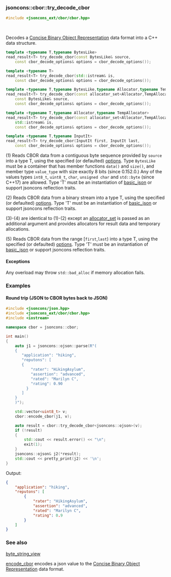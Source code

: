 ### jsoncons::cbor::try_decode_cbor

```cpp
#include <jsoncons_ext/cbor/cbor.hpp>
```

<br>

Decodes a [Concise Binary Object Representation](http://cbor.io/) data format into a C++ data structure.

```cpp
template <typename T,typename BytesLike>
read_result<T> try_decode_cbor(const BytesLike& source,
    const cbor_decode_options& options = cbor_decode_options());        (1) (since 1.4.0)

template <typename T>
read_result<T> try_decode_cbor(std::istream& is,
    const cbor_decode_options& options = cbor_decode_options());        (2) (since 1.4.0)

template <typename T,typename BytesLike,typename Allocator,typename TempAllocator>
read_result<T> try_decode_cbor(const allocator_set<Allocator,TempAllocator>& alloc_set,
    const BytesLike& source,
    const cbor_decode_options& options = cbor_decode_options());        (3) (since 1.4.0)

template <typename T,typename Allocator,typename TempAllocator>
read_result<T> try_decode_cbor(const allocator_set<Allocator,TempAllocator>& alloc_set,
    std::istream& is,
    const cbor_decode_options& options = cbor_decode_options());        (4) (since 1.4.0)

template <typename T,typename InputIt>
read_result<T> try_decode_cbor(InputIt first, InputIt last,
    const cbor_decode_options& options = cbor_decode_options());        (5) (since 1.4.0)
```

(1) Reads CBOR data from a contiguous byte sequence provided by `source` into a type T, using the specified (or defaulted) [options](cbor_options.md). 
Type `BytesLike` must be a container that has member functions `data()` and `size()`, 
and member type `value_type` with size exactly 8 bits (since 0.152.0.)
Any of the values types `int8_t`, `uint8_t`, `char`, `unsigned char` and `std::byte` (since C++17) are allowed.
Type 'T' must be an instantiation of [basic_json](../basic_json.md) or support jsoncons reflection traits.

(2) Reads CBOR data from a binary stream into a type T, using the specified (or defaulted) [options](cbor_options.md). 
Type 'T' must be an instantiation of [basic_json](../basic_json.md) or support jsoncons reflection traits.

(3)-(4) are identical to (1)-(2) except an [allocator_set](allocator_set.md) is passed as an additional argument and
provides allocators for result data and temporary allocations.

(5) Reads CBOR data from the range [`first`,`last`) into a type T, using the specified (or defaulted) [options](cbor_options.md). 
Type 'T' must be an instantiation of [basic_json](../basic_json.md) or support jsoncons reflection traits.

#### Exceptions

Any overload may throw `std::bad_alloc` if memory allocation fails.

### Examples

#### Round trip (JSON to CBOR bytes back to JSON)

```cpp
#include <jsoncons/json.hpp>
#include <jsoncons_ext/cbor/cbor.hpp>
#include <iostream>

namespace cbor = jsoncons::cbor;

int main()
{
    auto j1 = jsoncons::ojson::parse(R"(
    {
       "application": "hiking",
       "reputons": [
       {
           "rater": "HikingAsylum",
           "assertion": "advanced",
           "rated": "Marilyn C",
           "rating": 0.90
         }
       ]
    }
    )");

    std::vector<uint8_t> v;
    cbor::encode_cbor(j1, v);

    auto result = cbor::try_decode_cbor<jsoncons::ojson>(v);
    if (!result)
    {
        std::cout << result.error() << "\n";
        exit(1);
    }
    jsoncons::ojson& j2(*result);
    std::cout << pretty_print(j2) << '\n';
}
```
Output:
```json
{
    "application": "hiking",
    "reputons": [
        {
            "rater": "HikingAsylum",
            "assertion": "advanced",
            "rated": "Marilyn C",
            "rating": 0.9
        }
    ]
}
```

### See also

[byte_string_view](../byte_string_view.md)  

[encode_cbor](encode_cbor.md) encodes a json value to the [Concise Binary Object Representation](http://cbor.io/) data format.  


